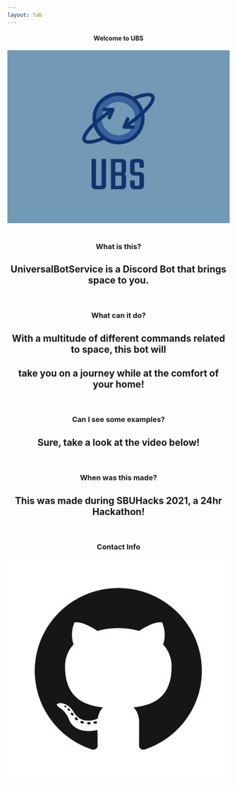 ```yaml
---
layout: tab
---
```

<center>
<div class="tracking-in-contract-bck ">
<h4>Welcome to UBS</h4>
<a href="https://discord.com/api/oauth2/authorize?client_id=891080053356646400&permissions=8&scope=bot" target="_blank"><img src="img/ubs.png" class="rounded-circle ubs swirl-in-fwd card"></a>
</div>
<br>
<div class="card shadow p-3 mb-5 col-md-8 blue">
<h3> What is this? </h3>
</div>
<h2> UniversalBotService is a Discord Bot that brings space to you. </h2>
<br>

<div class="card shadow p-3 mb-5 col-md-8 blue">
<h3> What can it do? </h3>
</div>
<h2> With a multitude of different commands related to space, this bot will </h2> 
<h2>take you on a journey while at the comfort of your home! </h2>
<br>

<div class="card shadow p-3 mb-5 col-md-8 blue">
<h3> Can I see some examples? </h3>
</div>
<h2> Sure, take a look at the video below! </h2>
<br>

<div class="card shadow p-3 mb-5 col-md-8 blue">
<h3> When was this made? </h3>
</div>
<h2> This was made during SBUHacks 2021, a 24hr Hackathon! </h2>
<br>

<div class="card shadow p-3 mb-5 col-md-6 blue">
<h3>Contact Info</h3>
<a href="https://github.com/bryanlais/SBU-Hacks-2021" target="_blank"><img src="img/github.png" class="media rounded-circle"></a>
</div>
